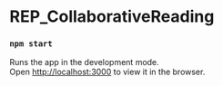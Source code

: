 # REP_CollaborativeReading

### `npm start`

Runs the app in the development mode.\
Open [http://localhost:3000](http://localhost:3000) to view it in the browser.

<div dir="rtl">





